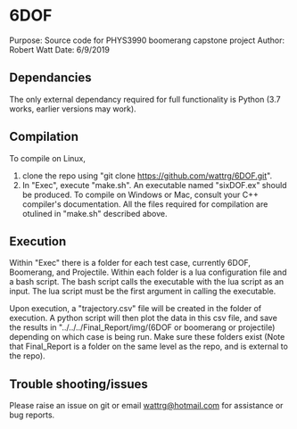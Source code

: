 # 6DOF
Purpose: Source code for PHYS3990 boomerang capstone project
Author: Robert Watt
Date: 6/9/2019

## Dependancies
The only external dependancy required for full functionality is Python (3.7 works, earlier versions may work).

## Compilation
To compile on Linux, 
  1. clone the repo using "git clone https://github.com/wattrg/6DOF.git".
  2. In "Exec", execute "make.sh". An executable named "sixDOF.ex" should be produced.
To compile on Windows or Mac, consult your C++ compiler's documentation. All the files required for compilation are otulined in "make.sh" described above.

  
## Execution
Within "Exec" there is a folder for each test case, currently 6DOF, Boomerang, and Projectile. Within each folder is a lua configuration file and a bash script. The bash script calls the executable with the lua script as an input. The lua script must be the first argument in calling the executable.

Upon execution, a "trajectory.csv" file will be created in the folder of execution. A python script will then plot the data in this csv file, and save the results in "../../../Final_Report/img/(6DOF or boomerang or projectile) depending on which case is being run. Make sure these folders exist (Note that Final_Report is a folder on the same level as the repo, and is external to the repo).

## Trouble shooting/issues
Please raise an issue on git or email wattrg@hotmail.com for assistance or bug reports.
